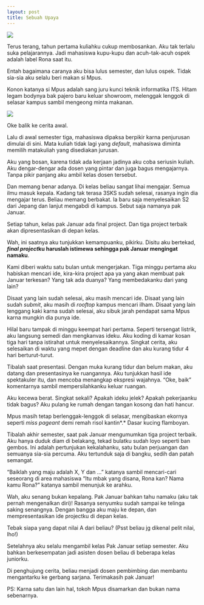 ```yaml
---
layout: post
title: Sebuah Upaya
---
```


![](https://i2.wp.com/quipperhome.wpcomstaging.com/wp-content/uploads/2017/04/623c8-rsz_52_3.jpg?resize=800%2C533)

Terus terang, tahun pertama kuliahku cukup membosankan. Aku tak terlalu suka pelajarannya. Jadi mahasiswa kupu-kupu dan acuh-tak-acuh ospek adalah label Rona saat itu.

Entah bagaimana caranya aku bisa lulus semester, dan lulus ospek. Tidak sia-sia aku selalu beri makan si Mpus. 

Konon katanya si Mpus adalah sang juru kunci teknik informatika ITS. Hitam legam bodynya bak pajero baru keluar showroom, melenggak lenggok di selasar kampus sambil mengeong minta makanan.

![](https://cdn1-production-images-kly.akamaized.net/Dr73YqH0T4HOFq1InltjBMbLKgA=/640x360/smart/filters:quality(75):strip_icc():format(jpeg)/kly-media-production/medias/2844238/original/098739700_1562215537-iStock-956069948.jpg)

Oke balik ke cerita awal.

Lalu di awal semester tiga, mahasiswa dipaksa berpikir karna penjurusan dimulai di sini. Mata kuliah tidak lagi yang *default*, mahasiswa diminta memilih matakuliah yang disediakan jurusan. 

Aku yang bosan, karena tidak ada kerjaan jadinya aku coba seriusin kuliah. Aku dengar-dengar ada dosen yang pintar dan juga bagus mengajarnya. Tanpa pikir panjang aku ambil kelas dosen tersebut.

Dan memang benar adanya. Di kelas beliau sangat lihai mengajar. Semua ilmu masuk kepala. Kadang tak terasa 3SKS sudah selesai, rasanya ingin dia mengajar terus. Beliau memang berbakat. Ia baru saja menyelesaikan S2 dari Jepang dan lanjut mengabdi di kampus. Sebut saja namanya pak Januar.

<!--Selain pintar, pak Januar juga masih sangat muda (*ehem*) dan menarik. Mahasiswi muda seperti aku meleleh sejadi-jadinya seperti eskrim mekdi di luar ruangan. Maklum, aku punya kelemahan sama cowok pinter dan berkacamata. Pak Januar adalah *death combination of both*.
-->

Setiap tahun, kelas pak Januar ada final project. Dan tiga project terbaik akan dipresentasikan di depan kelas.

Wah, ini saatnya aku tunjukkan kemampuanku, pikirku. Disitu aku bertekad, ***final project*ku haruslah istimewa sehingga pak Januar mengingat namaku**.

Kami diberi waktu satu bulan untuk mengerjakan. Tiga minggu pertama aku habiskan mencari ide, kira-kira project apa ya yang akan membuat pak Januar terkesan? Yang tak ada duanya? Yang membedakanku dari yang lain?

Disaat yang lain sudah selesai, aku masih mencari ide. Disaat yang lain sudah *submit*, aku masih di *rooftop* kampus mencari ilham. Disaat yang lain lenggang kaki karna sudah selesai, aku sibuk jarah pendapat sama Mpus karna mungkin dia punya ide.

Hilal baru tampak di minggu keempat hari pertama. Seperti tersengat listrik, aku langsung semedi dan mengkanvas ideku. Aku koding di kamar kosan tiga hari tanpa istirahat untuk menyelesaikannya. Singkat cerita, aku selesaikan di waktu yang mepet dengan deadline dan aku kurang tidur 4 hari berturut-turut.

Tibalah saat presentasi. Dengan muka kurang tidur dan belum makan, aku datang dan presentasinya ke ruangannya. Aku tunjukkan hasil ide spektakuler itu, dan mencoba menangkap ekspresi wajahnya. “Oke, baik” komentarnya sambil mempersilahkanku keluar ruangan.

Aku kecewa berat. Singkat sekali? Apakah ideku jelek? Apakah pekerjaanku tidak bagus? Aku pulang ke rumah dengan tangan kosong dan hati hancur.

Mpus masih tetap berlenggak-lenggok di selasar, mengibaskan ekornya seperti *miss pageant* demi remah risol kantin*.* Dasar kucing flamboyan.

Tibalah akhir semester, saat pak Januar mengumumkan tiga project terbaik. Aku hanya duduk diam di belakang, tekad bulatku sudah loyo seperti ban gembos. Ini adalah pertunjukan kekalahanku, satu bulan perjuangan dan semuanya sia-sia percuma. Aku tertunduk saja di bangku, sedih dan patah semangat.

“Baiklah yang maju adalah X, Y dan ...” katanya sambil mencari-cari seseorang di area mahasiswa “Itu mbak yang disana, Rona kan? Nama kamu Rona?” katanya sambil menunjuk ke arahku.

Wah, aku senang bukan kepalang. Pak Januar bahkan tahu namaku (aku tak pernah mengenalkan diri)! Rasanya senyumku sudah sampai ke telinga saking senangnya. Dengan bangga aku maju ke depan, dan mempresentasikan ide projectku di depan kelas.

Tebak siapa yang dapat nilai A dari beliau? (Psst beliau jg dikenal pelit nilai, lho!)

Setelahnya aku selalu mengambil kelas Pak Januar setiap semester. Aku bahkan berkesempatan jadi asisten dosen beliau di beberapa kelas juniorku.

Di penghujung cerita, beliau menjadi dosen pembimbing dan membantu mengantarku ke gerbang sarjana. Terimakasih pak Januar!

PS: Karna satu dan lain hal, tokoh Mpus disamarkan dan bukan nama sebenarnya.
